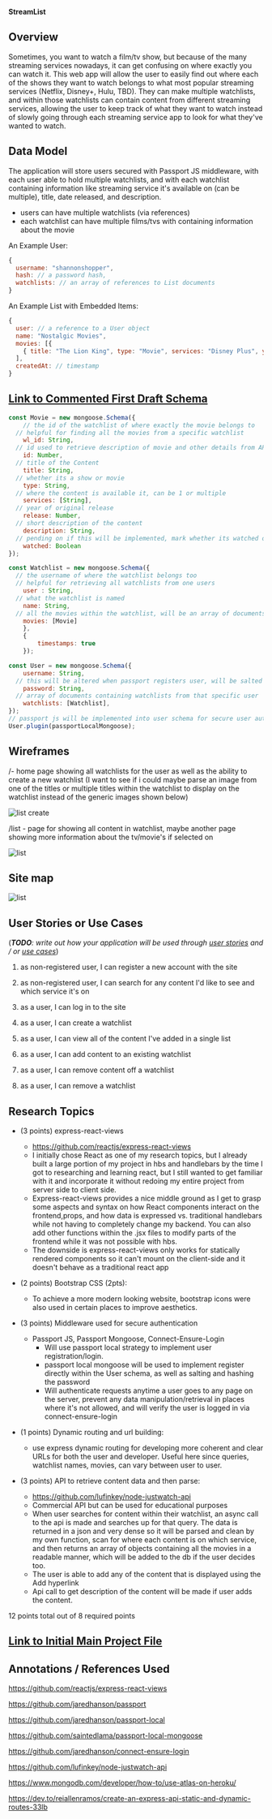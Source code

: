 **StreamList**

## Overview

Sometimes, you want to watch a film/tv show, but because of the many streaming services nowadays, it can get confusing on where exactly you can watch it. This web app will allow the user to easily find out where each of the shows they want to watch belongs to what most popular streaming services (Netflix, Disney+, Hulu, TBD). They can make multiple watchlists, and within those watchlists can contain content from different streaming services, allowing the user to keep track of what they want to watch instead of slowly going through each streaming service app to look for what they've wanted to watch.


## Data Model

The application will store users secured with Passport JS middleware, with each user able to hold multiple watchlists, and with each watchlist containing information like streaming service it's available on (can be multiple), title, date released, and description.

* users can have multiple watchlists (via references)
* each watchlist can have multiple films/tvs with containing information about the movie

An Example User:

```javascript
{
  username: "shannonshopper",
  hash: // a password hash,
  watchlists: // an array of references to List documents
}
```

An Example List with Embedded Items:

```javascript
{
  user: // a reference to a User object
  name: "Nostalgic Movies",
  movies: [{
    { title: "The Lion King", type: "Movie", services: "Disney Plus", year_released: 1994, description: "Simba idolizes his father, King Mufasa, and takes to heart his own royal destiny. But not everyone in the kingdom celebrates the new cub's arrival. Scar, Mufasa's brother—and former heir to the throne—has plans of his own."},
  ],
  createdAt: // timestamp
}
```


## [Link to Commented First Draft Schema](db.js) 

```javascript
const Movie = new mongoose.Schema({
  	// the id of the watchlist of where exactly the movie belongs to
  // helpful for finding all the movies from a specific watchlist
    wl_id: String,
  // id used to retrieve description of movie and other details from API
    id: Number,
  // title of the Content
    title: String,
  // whether its a show or movie
    type: String,
  // where the content is available it, can be 1 or multiple 
    services: [String],
  // year of original release
    release: Number,
  // short description of the content
    description: String,
  // pending on if this will be implemented, mark whether its watched or not
    watched: Boolean
});

const Watchlist = new mongoose.Schema({
  // the username of where the watchlist belongs too
  // helpful for retrieving all watchlists from one users
    user : String,
  // what the watchlist is named
    name: String,
  // all the movies within the watchlist, will be an array of documents
    movies: [Movie]
    },
    {
        timestamps: true
    });

const User = new mongoose.Schema({
    username: String,
  // this will be altered when passport registers user, will be salted and hashed
    password: String,
  // array of documents containing watchlists from that specific user
    watchlists: [Watchlist],
});
// passport js will be implemented into user schema for secure user authentication
User.plugin(passportLocalMongoose);
```

## Wireframes

/- home page showing all watchlists for the user as well as the ability to create a new watchlist (I want to see if i could maybe parse an image from one of the titles or multiple titles within the watchlist to display on the watchlist instead of the generic images shown below)

![list create](documentation/index.png)

/list - page for showing all content in watchlist, maybe another page showing more information about the tv/movie's if selected on

![list](documentation/list.png)

## Site map

![list](documentation/sitemap.png)

## User Stories or Use Cases

(___TODO__: write out how your application will be used through [user stories](http://en.wikipedia.org/wiki/User_story#Format) and / or [use cases](https://www.mongodb.com/download-center?jmp=docs&_ga=1.47552679.1838903181.1489282706#previous)_)

1. as non-registered user, I can register a new account with the site

2. as non-registered user, I can search for any content I'd like to see and which service it's on

3. as a user, I can log in to the site

4. as a user, I can create a watchlist

5. as a user, I can view all of the content I've added in a single list

6. as a user, I can add content to an existing watchlist

7. as a user, I can remove content off a watchlist

8. as a user, I can remove a watchlist

   

## Research Topics

* (3 points) express-react-views
    * https://github.com/reactjs/express-react-views
    * I initially chose React as one of my research topics, but I already built a large portion of my project in hbs and handlebars by the time I got to researching and learning react, but I still wanted to get familiar with it and incorporate it without redoing my entire project from server side to client side.
    *  Express-react-views provides a nice middle ground as I get to grasp some aspects and syntax on how React components interact on the frontend,props, and how data is expressed vs. traditional handlebars while not having to completely change my backend. You can also add other functions within the .jsx files to modify parts of the frontend while it was not possible with hbs.
    * The downside is express-react-views only works for statically rendered components so it can't mount on the client-side and it doesn't behave as a traditional react app
    
* (2 points) Bootstrap CSS (2pts):
    * To achieve a more modern looking website, bootstrap icons were also used in certain places to improve aesthetics.
* (3 points) Middleware used for secure authentication

    * Passport JS, Passport Mongoose, Connect-Ensure-Login
        * Will use passport local strategy to implement user registration/login.
        * passport local mongoose will be used to implement register directly within the User schema, as well as salting and hashing the password
        * Will authenticate requests anytime a user goes to any page on the server, prevent any data manipulation/retrieval in places where it's not allowed, and will verify the user is logged in via connect-ensure-login
* (1 points) Dynamic routing and url building:

    * use express dynamic routing for developing more coherent and clear URLs for both the user and developer. Useful here since queries, watchlist names, movies, can vary between user to user.
* (3 points) API to retrieve content data and then parse:
    * https://github.com/lufinkey/node-justwatch-api
    * Commercial API but can be used for educational purposes
    * When user searches for content within their watchlist, an async call to the api is made and searches up for that query. The data is returned in a json and very dense so it will be parsed and clean by my own function, scan for where each content is on which service, and then returns an array of objects containing all the movies in a readable manner, which will be added to the db if the user decides too.
    * The user is able to add any of the content that is displayed using the Add hyperlink
    * Api call to get description of the content will be made if user adds the content. 


12 points total out of 8 required points


## [Link to Initial Main Project File](app.js) 

## Annotations / References Used

https://github.com/reactjs/express-react-views

https://github.com/jaredhanson/passport

https://github.com/jaredhanson/passport-local

https://github.com/saintedlama/passport-local-mongoose

https://github.com/jaredhanson/connect-ensure-login

https://github.com/lufinkey/node-justwatch-api

https://www.mongodb.com/developer/how-to/use-atlas-on-heroku/

https://dev.to/reiallenramos/create-an-express-api-static-and-dynamic-routes-33lb
